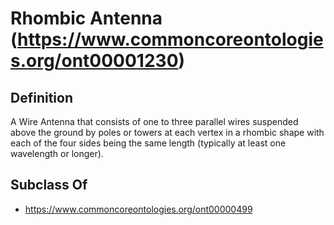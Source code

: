# Rhombic Antenna (https://www.commoncoreontologies.org/ont00001230)

## Definition
A Wire Antenna that consists of one to three parallel wires suspended above the ground by poles or towers at each vertex in a rhombic shape with each of the four sides being the same length (typically at least one wavelength or longer).

## Subclass Of
- https://www.commoncoreontologies.org/ont00000499

